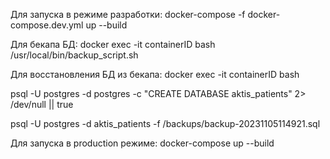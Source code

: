 Для запуска в режиме разработки:
docker-compose -f docker-compose.dev.yml up --build

Для бекапа БД:
docker exec -it containerID bash
/usr/local/bin/backup_script.sh

Для восстановления БД из бекапа:
docker exec -it containerID bash

psql -U postgres -d postgres -c "CREATE DATABASE aktis_patients" 2> /dev/null || true

psql -U postgres -d aktis_patients -f /backups/backup-20231105114921.sql

Для запуска в production режиме:
docker-compose up --build
